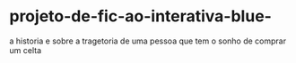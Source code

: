# projeto-de-fic-ao-interativa-blue-


a historia e sobre a tragetoria de  uma pessoa que tem o sonho de comprar um celta
